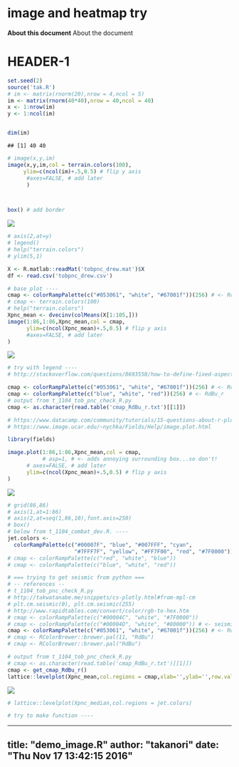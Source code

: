 # image and heatmap try

**About this document**
 About the document


# HEADER-1



```r
set.seed(2)
source('tak.R')
# im <- matrix(rnorm(20),nrow = 4,ncol = 5)
im <- matrix(rnorm(40*40),nrow = 40,ncol = 40)
x <- 1:nrow(im)
y <- 1:ncol(im)


dim(im)
```

```
## [1] 40 40
```

```r
# image(x,y,im)
image(x,y,im,col = terrain.colors(100),
     ylim=c(ncol(im)+.5,0.5) # flip y axis
      #axes=FALSE, # add later
      )



box() # add border
```

![](demo_image_files/figure-html/unnamed-chunk-1-1.png)<!-- -->

```r
# axis(2,at=y)
# legend()
# help("terrain.colors")
# ylim(5,1)

X <- R.matlab::readMat('tobpnc_drew.mat')$X
df <- read.csv('tobpnc_drew.csv')

# base plot ----
cmap <- colorRampPalette(c("#053061", "white", "#67001f"))(256) # <- RdBu_r
# cmap <- terrain.colors(100)
# help("terrain.colors")
Xpnc_mean <- dvecinv(colMeans(X[1:105,]))
image(1:86,1:86,Xpnc_mean,col = cmap,
      ylim=c(ncol(Xpnc_mean)+.5,0.5) # flip y axis
      #axes=FALSE, # add later
)
```

![](demo_image_files/figure-html/unnamed-chunk-1-2.png)<!-- -->

```r
# try with legend ----
# http://stackoverflow.com/questions/8693558/how-to-define-fixed-aspect-ratio-for-scatter-plot

cmap <- colorRampPalette(c("#053061", "white", "#67001f"))(256) # <- RdBu_r
cmap <- colorRampPalette(c("blue", "white", "red"))(256) # <- RdBu_r
# output from t_1104_tob_pnc_check_R.py
cmap <- as.character(read.table('cmap_RdBu_r.txt')[[1]])

# https://www.datacamp.com/community/tutorials/15-questions-about-r-plots#gs.DOZLY_I
# https://www.image.ucar.edu/~nychka/Fields/Help/image.plot.html
```

```r
library(fields)
```

```r
image.plot(1:86,1:86,Xpnc_mean,col = cmap,
           # asp=1, # <- adds annoying surrounding box...so don't!
      # axes=FALSE, # add later
      ylim=c(ncol(Xpnc_mean)+.5,0.5) # flip y axis
)
```

![](demo_image_files/figure-html/unnamed-chunk-3-1.png)<!-- -->

```r
# grid(86,86)
# axis(1,at=1:86)
# axis(2,at=seq(1,86,10),font.axis=250)
# box()
# below from t_1104_combat_dev.R. ----
jet.colors <-
  colorRampPalette(c("#00007F", "blue", "#007FFF", "cyan",
                     "#7FFF7F", "yellow", "#FF7F00", "red", "#7F0000"))
# cmap <- colorRampPalette(c("red", "white", "blue"))
# cmap <- colorRampPalette(c("blue", "white", "red"))

# === trying to get seismic from python ===
# -- references --
# t_1104_tob_pnc_check_R.py
# http://takwatanabe.me/snippets/cs-plotly.html#from-mpl-cm
# plt.cm.seismic(0), plt.cm.seismic(255)
# http://www.rapidtables.com/convert/color/rgb-to-hex.htm
# cmap <- colorRampPalette(c("#00004C", "white", "#7F0000"))
# cmap <- colorRampPalette(c("#00004D", "white", "#80000")) # <- seismic
cmap <- colorRampPalette(c("#053061", "white", "#67001f"))(256) # <- RdBu_r
# cmap <- RColorBrewer::brewer.pal(11, "RdBu")
# cmap <- RColorBrewer::brewer.pal("RdBu")

# output from t_1104_tob_pnc_check_R.py
# cmap <- as.character(read.table('cmap_RdBu_r.txt')[[1]])
cmap <- get_cmap_RdBu_r()
lattice::levelplot(Xpnc_mean,col.regions = cmap,xlab='',ylab='',row.values=86:1)
```

![](demo_image_files/figure-html/unnamed-chunk-3-2.png)<!-- -->

```r
# lattice::levelplot(Xpnc_median,col.regions = jet.colors)

# try to make function ----
```


---
title: "demo_image.R"
author: "takanori"
date: "Thu Nov 17 13:42:15 2016"
---
